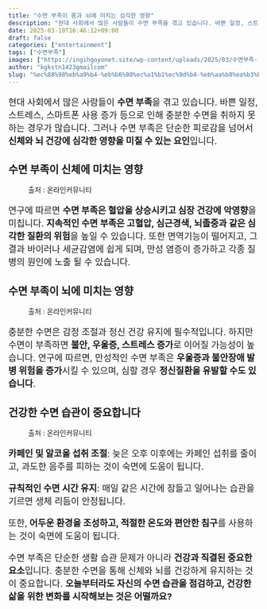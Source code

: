 ```yaml
---
title: "수면 부족이 몸과 뇌에 미치는 심각한 영향"
description: "현대 사회에서 많은 사람들이 수면 부족을 겪고 있습니다. 바쁜 일정, 스트레스, 스마트폰 사용 증가 등으로 인해 충분한 수면을 취하지 못하는 경우가 많습니다. 그러나 수면 부족은 단순한 피로감을 넘어서 신체와 뇌 건강에 심각한 영향을 미칠 수 있는 요인입니다."
date: 2025-03-10T16:46:12+09:00
draft: false
categories: ["entertainment"]
tags: ["수면부족"]
images: ["https://ingihgoyonet.site/wp-content/uploads/2025/03/수면부족-1-1024x683.jpg", "https://ingihgoyonet.site/wp-content/uploads/2025/03/뇌건강-1-1024x683.jpg", "https://ingihgoyonet.site/wp-content/uploads/2025/03/카페인섭취조절-1024x683.jpg"]
author: "kgkstn1423gmailcom"
slug: "%ec%88%98%eb%a9%b4-%eb%b6%80%ec%a1%b1%ec%9d%b4-%eb%aa%b8%ea%b3%bc-%eb%87%8c%ec%97%90-%eb%af%b8%ec%b9%98%eb%8a%94-%ec%8b%ac%ea%b0%81%ed%95%9c-%ec%98%81%ed%96%a5"
---
```


<p style="font-size:18px">현대 사회에서 많은 사람들이 <strong>수면 부족</strong>을 겪고 있습니다. 바쁜 일정, 스트레스, 스마트폰 사용 증가 등으로 인해 충분한 수면을 취하지 못하는 경우가 많습니다. 그러나 수면 부족은 단순한 피로감을 넘어서 <strong>신체와 뇌 건강에 심각한 영향을 미칠 수 있는 요인</strong>입니다.</p> <h2 >수면 부족이 신체에 미치는 영향</h2> <figure ><img src="https://ingihgoyonet.site/wp-content/uploads/2025/03/수면부족-1-1024x683.jpg" alt="" style="aspect-ratio:16/9;object-fit:cover"/><figcaption >출처 : 온라인커뮤니티</figcaption></figure> <p style="font-size:18px">연구에 따르면 <strong>수면 부족은 혈압을 상승시키고 심장 건강에 악영향</strong>을 미칩니다. <strong>지속적인 수면 부족은 고혈압, 심근경색, 뇌졸중과 같은 심각한 질환의 위험</strong>을 높일 수 있습니다. 또한 면역기능이 떨어지고, 그 결과 바이러나 세균감염에 쉽게 되며, 만성 염증이 증가하고 각종 질병의 원인에 노출 될 수 있습니다.</p> <h2 >수면 부족이 뇌에 미치는 영향</h2> <figure ><img src="https://ingihgoyonet.site/wp-content/uploads/2025/03/뇌건강-1-1024x683.jpg" alt="" style="aspect-ratio:16/9;object-fit:cover"/><figcaption >출처 : 온라인커뮤니티</figcaption></figure> <p style="font-size:18px">충분한 수면은 감정 조절과 정신 건강 유지에 필수적입니다. 하지만 수면이 부족하면 <strong>불안, 우울증, 스트레스 증가</strong>로 이어질 가능성이 높습니다. 연구에 따르면, 만성적인 수면 부족은 <strong>우울증과 불안장애 발병 위험을 증가</strong>시킬 수 있으며, 심할 경우 <strong>정신질환을 유발할 수도 있습니다</strong>.</p> <h2 >건강한 수면 습관이 중요합니다</h2> <figure ><img src="https://ingihgoyonet.site/wp-content/uploads/2025/03/카페인섭취조절-1024x683.jpg" alt="" style="aspect-ratio:16/9;object-fit:cover"/><figcaption >출처 : 온라인커뮤니티</figcaption></figure> <p style="font-size:18px"><strong>카페인 및 알코올 섭취 조절</strong>: 늦은 오후 이후에는 카페인 섭취를 줄이고, 과도한 음주를 피하는 것이 숙면에 도움이 됩니다.</p> <p style="font-size:18px"><strong>규칙적인 수면 시간 유지</strong>: 매일 같은 시간에 잠들고 일어나는 습관을 기르면 생체 리듬이 안정됩니다.</p> <p style="font-size:18px">또한,<strong> 어두운 환경을 조성하고, 적절한 온도와 편안한 침구</strong>를 사용하는 것이 숙면에 도움이 됩니다.</p> <p style="font-size:18px">수면 부족은 단순한 생활 습관 문제가 아니라 <strong>건강과 직결된 중요한 요소</strong>입니다. 충분한 수면을 통해 신체와 뇌를 건강하게 유지하는 것이 중요합니다. <strong>오늘부터라도 자신의 수면 습관을 점검하고, 건강한 삶을 위한 변화를 시작해보는 것은 어떨까요?</strong></p>